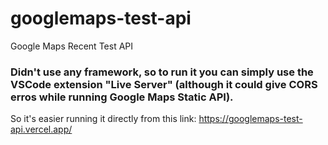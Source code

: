 # googlemaps-test-api
Google Maps Recent Test API

### Didn't use any framework, so to run it you can simply use the VSCode extension "Live Server" (although it could give CORS erros while running Google Maps Static API).

So it's easier running it directly from this link:
https://googlemaps-test-api.vercel.app/
